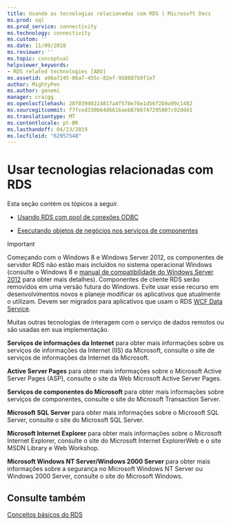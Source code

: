 ```yaml
---
title: Usando as tecnologias relacionadas com RDS | Microsoft Docs
ms.prod: sql
ms.prod_service: connectivity
ms.technology: connectivity
ms.custom: ''
ms.date: 11/09/2018
ms.reviewer: ''
ms.topic: conceptual
helpviewer_keywords:
- RDS related technologies [ADO]
ms.assetid: a98a7245-06a7-455c-82ef-950807b9f1e7
author: MightyPen
ms.author: genemi
manager: craigg
ms.openlocfilehash: 28f03940214817a4f578e76e1d56f2b9a99c1482
ms.sourcegitcommit: f7fced330b64d6616aeb8766747295807c92dd41
ms.translationtype: MT
ms.contentlocale: pt-BR
ms.lasthandoff: 04/23/2019
ms.locfileid: "62957548"
---
```

# <a name="using-related-technologies-with-rds"></a>Usar tecnologias relacionadas com RDS
Esta seção contém os tópicos a seguir.  
  
-   [Usando RDS com pool de conexões ODBC](../../../ado/guide/remote-data-service/using-rds-with-odbc-connection-pooling.md)  
  
-   [Executando objetos de negócios nos serviços de componentes](../../../ado/guide/remote-data-service/running-business-objects-in-component-services.md)  
  
> [!IMPORTANT]
>  Começando com o Windows 8 e Windows Server 2012, os componentes de servidor RDS não estão mais incluídos no sistema operacional Windows (consulte o Windows 8 e [manual de compatibilidade do Windows Server 2012](https://www.microsoft.com/download/details.aspx?id=27416) para obter mais detalhes). Componentes de cliente RDS serão removidos em uma versão futura do Windows. Evite usar esse recurso em desenvolvimentos novos e planeje modificar os aplicativos que atualmente o utilizam. Devem ser migrados para aplicativos que usam o RDS [WCF Data Service](https://go.microsoft.com/fwlink/?LinkId=199565).  
  
 Muitas outras tecnologias de interagem com o serviço de dados remotos ou são usadas em sua implementação.  
  
 **Serviços de informações da Internet** para obter mais informações sobre os serviços de informações da Internet (IIS) da Microsoft, consulte o site de serviços de informações da Internet da Microsoft.  
  
 **Active Server Pages** para obter mais informações sobre o Microsoft Active Server Pages (ASP), consulte o site da Web Microsoft Active Server Pages.  
  
 **Serviços de componentes do Microsoft** para obter mais informações sobre serviços de componentes, consulte o site do Microsoft Transaction Server.  
  
 **Microsoft SQL Server** para obter mais informações sobre o Microsoft SQL Server, consulte o site do Microsoft SQL Server.  
  
 **Microsoft Internet Explorer** para obter mais informações sobre o Microsoft Internet Explorer, consulte o site do Microsoft Internet ExplorerWeb e o site MSDN Library e Web Workshop.  
  
 **Microsoft Windows NT Server/Windows 2000 Server** para obter mais informações sobre a segurança no Microsoft Windows NT Server ou Windows 2000 Server, consulte o site do Microsoft Windows.  
  
## <a name="see-also"></a>Consulte também  
 [Conceitos básicos do RDS](../../../ado/guide/remote-data-service/rds-fundamentals.md)



